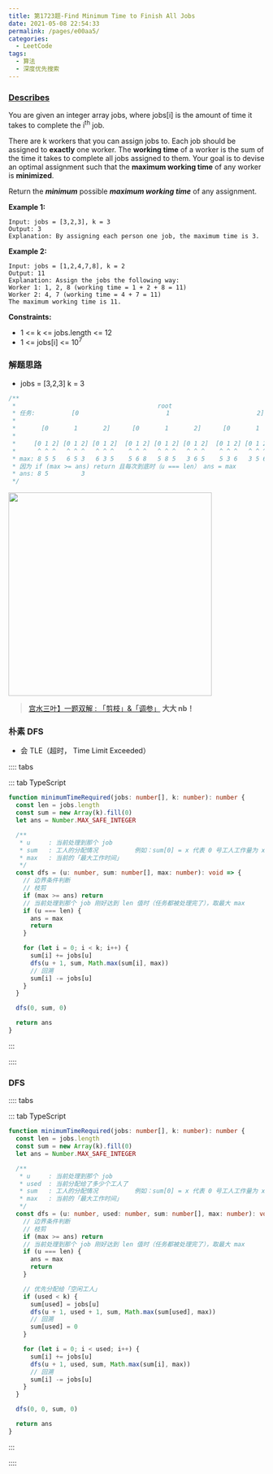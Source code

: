 ```yaml
---
title: 第1723题-Find Minimum Time to Finish All Jobs
date: 2021-05-08 22:54:33
permalink: /pages/e00aa5/
categories:
  - LeetCode
tags:
  - 算法
  - 深度优先搜索
---
```


### [Describes](https://leetcode-cn.com/problems/find-minimum-time-to-finish-all-jobs/)

You are given an integer array <span class="span-shadow">jobs</span>, where <span class="span-shadow">jobs[i]</span> is the amount of time it takes to complete the <span class="span-shadow">i<sup>th</sup></span> job.

There are k workers that you can assign jobs to. Each job should be assigned to **exactly** one worker. The **working time** of a worker is the sum of the time it takes to complete all jobs assigned to them. Your goal is to devise an optimal assignment such that the **maximum working time** of any worker is **minimized**.

Return the **_minimum_** possible **_maximum working time_** of any assignment.

<!-- more -->

**Example 1:**

```
Input: jobs = [3,2,3], k = 3
Output: 3
Explanation: By assigning each person one job, the maximum time is 3.
```

**Example 2:**

```
Input: jobs = [1,2,4,7,8], k = 2
Output: 11
Explanation: Assign the jobs the following way:
Worker 1: 1, 2, 8 (working time = 1 + 2 + 8 = 11)
Worker 2: 4, 7 (working time = 4 + 7 = 11)
The maximum working time is 11.
```

**Constraints:**

- <span class="span-shadow">1 <= k <= jobs.length <= 12</span>
- <span class="span-shadow">1 <= jobs[i] <= 10<sup>7</sup></span>

### 解题思路

- <span class="span-shadow">jobs = [3,2,3]</span> <span class="span-shadow">k = 3</span>

```JavaScript
/**
 *                                       root
 * 任务:          [0                        1                        2]           工作量：3
 *
 *       [0       1       2]      [0       1       2]      [0       1       2]   工作量：2
 *
 *     [0 1 2] [0 1 2] [0 1 2]  [0 1 2] [0 1 2] [0 1 2]  [0 1 2] [0 1 2] [0 1 2] 工作量：3
 *      ^ ^ ^   ^ ^ ^   ^ ^ ^    ^ ^ ^   ^ ^ ^   ^ ^ ^    ^ ^ ^   ^ ^ ^   ^ ^ ^
 * max: 8 5 5   6 5 3   6 3 5    5 6 8   5 8 5   3 6 5    5 3 6   3 5 6   5 5 8
 * 因为 if (max >= ans) return 且每次到底时（u === len） ans = max
 * ans: 8 5         3
 */
```

<img src="https://cdn.jsdelivr.net/gh/yao-zhixiang/CDN/images/leetcode/find-minimum-time-to-finish-all-jobs.png" width="400" />

> [宫水三叶】一题双解 : 「剪枝」&「调参」](https://leetcode-cn.com/problems/find-minimum-time-to-finish-all-jobs/solution/gong-shui-san-xie-yi-ti-shuang-jie-jian-4epdd/) **大大 nb！**

### 朴素 DFS

- 会  <span class="span-shadow">TLE</span>（超时， <span class="span-shadow">Time Limit Exceeded</span>）

:::: tabs

::: tab TypeScript

```TypeScript
function minimumTimeRequired(jobs: number[], k: number): number {
  const len = jobs.length
  const sum = new Array(k).fill(0)
  let ans = Number.MAX_SAFE_INTEGER

  /**
   * u     : 当前处理到那个 job
   * sum   : 工人的分配情况          例如：sum[0] = x 代表 0 号工人工作量为 x
   * max   : 当前的「最大工作时间」
   */
  const dfs = (u: number, sum: number[], max: number): void => {
    // 边界条件判断
    // 枝剪
    if (max >= ans) return
    // 当前处理到那个 job 刚好达到 len 值时（任务都被处理完了），取最大 max
    if (u === len) {
      ans = max
      return
    }

    for (let i = 0; i < k; i++) {
      sum[i] += jobs[u]
      dfs(u + 1, sum, Math.max(sum[i], max))
      // 回溯
      sum[i] -= jobs[u]
    }
  }

  dfs(0, sum, 0)

  return ans
}
```

:::

::::

### DFS

:::: tabs

::: tab TypeScript

```TypeScript
function minimumTimeRequired(jobs: number[], k: number): number {
  const len = jobs.length
  const sum = new Array(k).fill(0)
  let ans = Number.MAX_SAFE_INTEGER

  /**
   * u     : 当前处理到那个 job
   * used  : 当前分配给了多少个工人了
   * sum   : 工人的分配情况          例如：sum[0] = x 代表 0 号工人工作量为 x
   * max   : 当前的「最大工作时间」
   */
  const dfs = (u: number, used: number, sum: number[], max: number): void => {
    // 边界条件判断
    // 枝剪
    if (max >= ans) return
    // 当前处理到那个 job 刚好达到 len 值时（任务都被处理完了），取最大 max
    if (u === len) {
      ans = max
      return
    }

    // 优先分配给「空闲工人」
    if (used < k) {
      sum[used] = jobs[u]
      dfs(u + 1, used + 1, sum, Math.max(sum[used], max))
      // 回溯
      sum[used] = 0
    }

    for (let i = 0; i < used; i++) {
      sum[i] += jobs[u]
      dfs(u + 1, used, sum, Math.max(sum[i], max))
      // 回溯
      sum[i] -= jobs[u]
    }
  }

  dfs(0, 0, sum, 0)

  return ans
}
```

:::

::::
